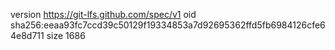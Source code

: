 version https://git-lfs.github.com/spec/v1
oid sha256:eeaa93fc7ccd39c50129f19334853a7d92695362ffd5fb6984126cfe64e8d711
size 1686
